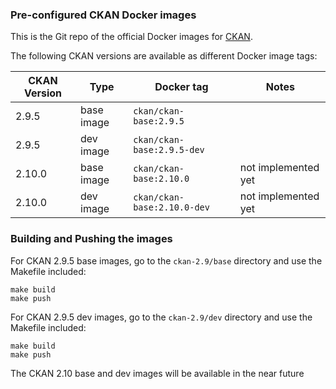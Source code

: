 ### Pre-configured CKAN Docker images

This is the Git repo of the official Docker images for [CKAN](https://github.com/ckan/ckan/).

The following CKAN versions are available as different Docker image tags:

| CKAN Version | Type | Docker tag | Notes |
| --- | --- | --- | --- |
| 2.9.5 | base image | `ckan/ckan-base:2.9.5` |  |
| 2.9.5 | dev image | `ckan/ckan-base:2.9.5-dev` |  |
| 2.10.0 | base image | `ckan/ckan-base:2.10.0` | not implemented yet |
| 2.10.0 | dev image | `ckan/ckan-base:2.10.0-dev` | not implemented yet|


### Building and Pushing the images

For CKAN 2.9.5 base images, go to the `ckan-2.9/base` directory and use the Makefile included:

    make build
    make push

For CKAN 2.9.5 dev images, go to the `ckan-2.9/dev` directory and use the Makefile included:

    make build
    make push

The CKAN 2.10 base and dev images will be available in the near future